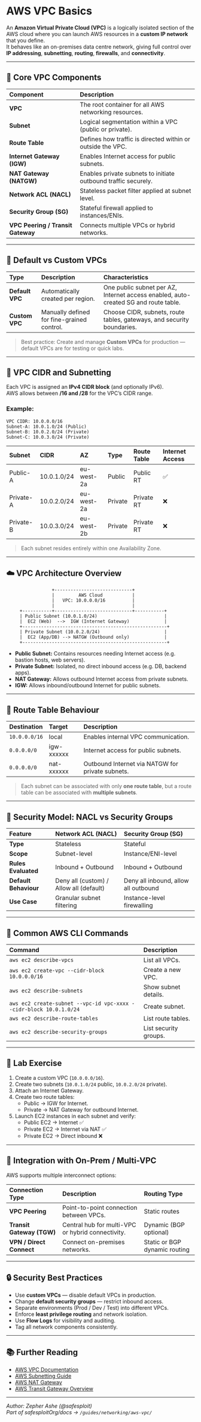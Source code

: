 # AWS VPC Basics

An **Amazon Virtual Private Cloud (VPC)** is a logically isolated section of the AWS cloud where you can launch AWS resources in a **custom IP network** that you define.  
It behaves like an on-premises data centre network, giving full control over **IP addressing**, **subnetting**, **routing**, **firewalls**, and **connectivity**.

---

## 🧭 Core VPC Components

| Component | Description |
|:------------|:-------------|
| **VPC** | The root container for all AWS networking resources. |
| **Subnet** | Logical segmentation within a VPC (public or private). |
| **Route Table** | Defines how traffic is directed within or outside the VPC. |
| **Internet Gateway (IGW)** | Enables Internet access for public subnets. |
| **NAT Gateway (NATGW)** | Enables private subnets to initiate outbound traffic securely. |
| **Network ACL (NACL)** | Stateless packet filter applied at subnet level. |
| **Security Group (SG)** | Stateful firewall applied to instances/ENIs. |
| **VPC Peering / Transit Gateway** | Connects multiple VPCs or hybrid networks. |

---

## 🧩 Default vs Custom VPCs

| Type | Description | Characteristics |
|:-------|:-------------|:----------------|
| **Default VPC** | Automatically created per region. | One public subnet per AZ, Internet access enabled, auto-created SG and route table. |
| **Custom VPC** | Manually defined for fine-grained control. | Choose CIDR, subnets, route tables, gateways, and security boundaries. |

> Best practice: Create and manage **Custom VPCs** for production — default VPCs are for testing or quick labs.

---

## 🧱 VPC CIDR and Subnetting

Each VPC is assigned an **IPv4 CIDR block** (and optionally IPv6).  
AWS allows between **/16 and /28** for the VPC’s CIDR range.

### Example:
```
VPC CIDR: 10.0.0.0/16
Subnet-A: 10.0.1.0/24 (Public)
Subnet-B: 10.0.2.0/24 (Private)
Subnet-C: 10.0.3.0/24 (Private)
```

| Subnet | CIDR | AZ | Type | Route Table | Internet Access |
|:---------|:------|:------|:------|:--------------|:----------------|
| Public-A | 10.0.1.0/24 | eu-west-2a | Public | Public RT | ✅ |
| Private-A | 10.0.2.0/24 | eu-west-2a | Private | Private RT | ❌ |
| Private-B | 10.0.3.0/24 | eu-west-2b | Private | Private RT | ❌ |

> Each subnet resides entirely within one Availability Zone.

---

## ☁️ VPC Architecture Overview

```
                 +-----------------------------+
                 |         AWS Cloud           |
                 |   VPC: 10.0.0.0/16          |
                 |                             |
     +-----------+-----------------------------+-----------+
     | Public Subnet (10.0.1.0/24)                         |
     |  EC2 (Web)  -->  IGW (Internet Gateway)             |
     +------------------------------------------------------+
     | Private Subnet (10.0.2.0/24)                        |
     |  EC2 (App/DB) --> NATGW (Outbound only)             |
     +------------------------------------------------------+
```

- **Public Subnet:** Contains resources needing Internet access (e.g. bastion hosts, web servers).  
- **Private Subnet:** Isolated, no direct inbound access (e.g. DB, backend apps).  
- **NAT Gateway:** Allows outbound Internet access from private subnets.  
- **IGW:** Allows inbound/outbound Internet for public subnets.

---

## 🔄 Route Table Behaviour

| Destination | Target | Description |
|:--------------|:----------|:-------------|
| `10.0.0.0/16` | local | Enables internal VPC communication. |
| `0.0.0.0/0` | igw-xxxxxx | Internet access for public subnets. |
| `0.0.0.0/0` | nat-xxxxxx | Outbound Internet via NATGW for private subnets. |

> Each subnet can be associated with only **one route table**, but a route table can be associated with **multiple subnets**.

---

## 🔐 Security Model: NACL vs Security Groups

| Feature | Network ACL (NACL) | Security Group (SG) |
|:-----------|:------------------|:----------------------|
| **Type** | Stateless | Stateful |
| **Scope** | Subnet-level | Instance/ENI-level |
| **Rules Evaluated** | Inbound + Outbound | Inbound + Outbound |
| **Default Behaviour** | Deny all (custom) / Allow all (default) | Deny all inbound, allow all outbound |
| **Use Case** | Granular subnet filtering | Instance-level firewalling |

---

## 🧰 Common AWS CLI Commands

| Command | Description |
|:-----------|:-------------|
| `aws ec2 describe-vpcs` | List all VPCs. |
| `aws ec2 create-vpc --cidr-block 10.0.0.0/16` | Create a new VPC. |
| `aws ec2 describe-subnets` | Show subnet details. |
| `aws ec2 create-subnet --vpc-id vpc-xxxx --cidr-block 10.0.1.0/24` | Create subnet. |
| `aws ec2 describe-route-tables` | List route tables. |
| `aws ec2 describe-security-groups` | List security groups. |

---

## 🧪 Lab Exercise

1. Create a custom VPC (`10.0.0.0/16`).  
2. Create two subnets (`10.0.1.0/24` public, `10.0.2.0/24` private).  
3. Attach an Internet Gateway.  
4. Create two route tables:
   - Public → IGW for Internet.
   - Private → NAT Gateway for outbound Internet.  
5. Launch EC2 instances in each subnet and verify:
   - Public EC2 → Internet ✅  
   - Private EC2 → Internet via NAT ✅  
   - Private EC2 → Direct inbound ❌  

---

## 🧩 Integration with On-Prem / Multi-VPC

AWS supports multiple interconnect options:

| Connection Type | Description | Routing Type |
|:------------------|:-------------|:---------------|
| **VPC Peering** | Point-to-point connection between VPCs. | Static routes |
| **Transit Gateway (TGW)** | Central hub for multi-VPC or hybrid connectivity. | Dynamic (BGP optional) |
| **VPN / Direct Connect** | Connect on-premises networks. | Static or BGP dynamic routing |

---

## 🔒 Security Best Practices

- Use **custom VPCs** — disable default VPCs in production.  
- Change **default security groups** — restrict inbound access.  
- Separate environments (Prod / Dev / Test) into different VPCs.  
- Enforce **least privilege routing** and network isolation.  
- Use **Flow Logs** for visibility and auditing.  
- Tag all network components consistently.

---

## 📚 Further Reading

- [AWS VPC Documentation](https://docs.aws.amazon.com/vpc/latest/userguide/what-is-amazon-vpc.html)  
- [AWS Subnetting Guide](https://docs.aws.amazon.com/vpc/latest/userguide/VPC_Subnets.html)  
- [AWS NAT Gateway](https://docs.aws.amazon.com/vpc/latest/userguide/vpc-nat-gateway.html)  
- [AWS Transit Gateway Overview](https://docs.aws.amazon.com/vpc/latest/tgw/what-is-transit-gateway.html)  

---

*Author: Zepher Ashe (@safesploit)*  
*Part of safesploitOrg/docs → `/guides/networking/aws-vpc/`*
